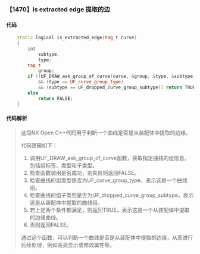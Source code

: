 ### 【1470】is extracted edge 提取的边

#### 代码

```cpp
    static logical is_extracted_edge(tag_t curve)  
    {  
        int  
            subtype,  
            type;  
        tag_t  
            group;  
        if (!UF_DRAW_ask_group_of_curve(curve, &group, &type, &subtype)  
            && (type == UF_curve_group_type)  
            && (subtype == UF_dropped_curve_group_subtype)) return TRUE;  
        else  
            return FALSE;  
    }

```

#### 代码解析

> 这段NX Open C++代码用于判断一个曲线是否是从装配体中提取的边缘。
>
> 代码逻辑如下：
>
> 1. 调用UF_DRAW_ask_group_of_curve函数，获取指定曲线的组信息，包括组标签、类型和子类型。
> 2. 检查函数调用是否成功，若失败则返回FALSE。
> 3. 检查曲线的组类型是否为UF_curve_group_type，表示这是一个曲线组。
> 4. 检查曲线的组子类型是否为UF_dropped_curve_group_subtype，表示这是从装配体中提取的曲线组。
> 5. 若上述两个条件都满足，则返回TRUE，表示这是一个从装配体中提取的边缘曲线。
> 6. 否则返回FALSE。
>
> 通过这个函数，可以判断一个曲线是否是从装配体中提取的边缘，从而进行后续处理，例如高亮显示或修改属性等。
>
